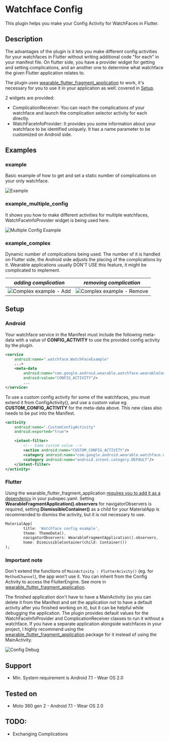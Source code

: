 # Watchface Config

This plugin helps you make your Config Activity for WatchFaces in Flutter.

## Description

The advantages of the plugin is it lets you make different config activities for your watchfaces in Flutter without writing additional code "for each" in your manifest file. On flutter side, you have a provider widget for getting and setting complications, and an another one to determine what watchface the given Flutter application relates to.

The plugin uses [wearable_flutter_fragment_application](https://pub.dev/packages/wearable_flutter_fragment_application) to work, it's necessary for you to use it in your application as well: covered in [Setup](#setup).

2 widgets are provided:
- ComplicationReceiver: You can reach the complications of your watchface and launch the complication selector activity for each directly.
- WatchFaceInfoProvider: It provides you some information about your watchface to be identified uniquely. It has a name parameter to be customized on Android side.

## Examples
### example 
Basic example of how to get and set a static number of complications on your only watchface. 

![Example](https://popovok.github.io/markdown_files/watchface_config/wear_config_example.gif)

### example_multiple_config
It shows you how to make different activities for multiple watchfaces, WatchFaceInfoProvider widget is being used here.

![Multiple Config Example](https://popovok.github.io/markdown_files/watchface_config/wear_config_multiple_config_example.gif)

### example_complex
Dynamic number of complications being used. The number of it is handled on Flutter side, the Android side adjusts the placing of the complications by it. Wearable applications usually DON'T USE this feature, it might be complicated to implement.

|*adding complication*|*removing complication*|
|:--:|:--:|
|![Complex example - Add](https://popovok.github.io/markdown_files/watchface_config/wear_config_complex_add_example.gif)|![Complex example - Remove](https://popovok.github.io/markdown_files/watchface_config/wear_config_complex_remove_example.gif)

## Setup
### Android

Your watchface service in the Manifest must include the following meta-data with a value of **CONFIG_ACTIVITY** to use the provided config activity by the plugin.

```xml
<service
    android:name=".watchface.WatchFaceExample"
    ...>
    <meta-data
        android:name="com.google.android.wearable.watchface.wearableConfigurationAction"
        android:value="CONFIG_ACTIVITY"/>
        ...
</service>
```

To use a custom config activity for some of the watchfaces, you must extend it from ConfigActivity(), and use a custom value eg. **CUSTOM_CONFIG_ACTIVITY** for the meta-data above. This new class also needs to be put into the Manifest.

```xml
<activity
    android:name=".CustomConfigActivity"
    android:exported="true">

    <intent-filter>
        <!-- Same custom value -->
        <action android:name="CUSTOM_CONFIG_ACTIVITY"/>
        <category android:name="com.google.android.wearable.watchface.category.WEARABLE_CONFIGURATION"/>
        <category android:name="android.intent.category.DEFAULT"/>
    </intent-filter>
</activity>
```

### Flutter

Using the wearable_flutter_fragment_application [requires you to add it as a dependency](https://pub.dev/packages/wearable_flutter_fragment_application/install) in your pubspec.yaml. Setting **WearableFragmentApplication().observers** for navigatorObservers is required, setting **DismissibleContainer()** as a child for your MaterialApp is recommended to dismiss the activity, but it is not necessary to use.

```dart
MaterialApp(
        title: 'Watchface config example',
        theme: ThemeData(),
        navigatorObservers: WearableFragmentApplication().observers,
        home: DismissibleContainer(child: Container())
);
```

### Important note
Don't extend the functions of `MainActivity : FlutterAcivity()` (eg. for `MethodChannel`), the app won't use it. You can inherit from the Config Activity to access the FlutterEngine. See more in  [wearable_flutter_fragment_application](https://pub.dev/packages/wearable_flutter_fragment_application).

The finished application don't have to have a MainActivity (so you can delete it from the Manifest and set the application not to have a default activity after you finished working on it), but it can be helpful while debugging the application. The plugin provides default values for the WatchFaceInfoProvider and ComplicationReceiver classes to run it without a watchface. If you have a separate application alongside watchfaces in your project, I highly recommend using the [wearable_flutter_fragment_application](https://pub.dev/packages/wearable_flutter_fragment_application) package for it instead of using the MainActivity.

![Config Debug](https://popovok.github.io/markdown_files/watchface_config/wear_config_debug.png)

## Support
- Min. System requirement is Android 7.1 - Wear OS 2.0

## Tested on
- Moto 360 gen 2 - Android 7.1 - Wear OS 2.0

## TODO: 
- Exchanging Complications
